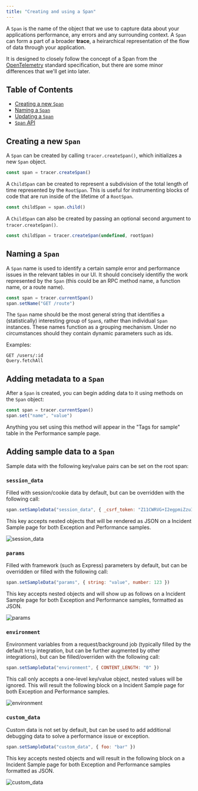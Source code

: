 ```yaml
---
title: "Creating and using a Span"
---
```


A `Span` is the name of the object that we use to capture data about your applications performance, any errors and any surrounding context. A `Span` can form a part of a broader **trace**, a heirarchical representation of the flow of data through your application.

It is designed to closely follow the concept of a Span from the [OpenTelemetry](https://github.com/open-telemetry/opentelemetry-specification) standard specification, but there are some minor differences that we'll get into later.

## Table of Contents

- [Creating a new `Span`](#creating-a-new-span)
- [Naming a `Span`](#naming-a-span)
- [Updating a `Span`](#updating-a-span)
- [`Span` API](#span-api)

## Creating a new `Span`

A `Span` can be created by calling `tracer.createSpan()`, which initializes a new `Span` object. 

```js
const span = tracer.createSpan()
```

A `ChildSpan` can be created to represent a subdivision of the total length of time represented by the `RootSpan`. This is useful for instrumenting blocks of code that are run inside of the lifetime of a `RootSpan`.

```js
const childSpan = span.child()
```

A `ChildSpan` can also be created by passing an optional second argument to `tracer.createSpan()`.

```js
const childSpan = tracer.createSpan(undefined, rootSpan)
```

## Naming a `Span`

A `Span` name is used to identify a certain sample error and performance issues in the relevant tables in our UI. It should concisely identifiy the work represented by the `Span` (this could be an RPC method name, a function name, or a route name).

```js
const span = tracer.currentSpan()
span.setName("GET /route")
```

The `Span` name should be the most general string that identifies a (statistically) interesting group of `Span`s, rather than individual `Span` instances. These names function as a grouping mechanism. Under no circumstances should they contain dynamic parameters such as ids.

Examples:

```
GET /users/:id
Query.fetchAll
```

## Adding metadata to a `Span`

After a `Span` is created, you can begin adding data to it using methods on the `Span` object:

```js
const span = tracer.currentSpan()
span.set("name", "value")
```

Anything you set using this method will appear in the "Tags for sample" table in the Performance sample page.

## Adding sample data to a `Span`

Sample data with the following key/value pairs can be set on the root span:

### `session_data`

Filled with session/cookie data by default, but can be overridden with the following call:

```js
span.setSampleData("session_data", { _csrf_token: "Z11CWRVG+I2egpmiZzuIx/qbFb/60FZssui5eGA8a3g=" })
```

This key accepts nested objects that will be rendered as JSON on a Incident Sample page for both Exception and Performance samples.

![session_data](/assets/images/screenshots/sample_data/session_data.png)

### `params`

Filled with framework (such as Express) parameters by default, but can be overridden or filled with the following call:

```js
span.setSampleData("params", { string: "value", number: 123 })
```

This key accepts nested objects and will show up as follows on a Incident Sample page for both Exception and Performance samples, formatted as JSON.

![params](/assets/images/screenshots/sample_data/params.png)

### `environment`
Environment variables from a request/background job (typically filled by the default `http` integration, but can be further augmented by other integrations), but can be filled/overriden with the following call:

```js
span.setSampleData("environment", { CONTENT_LENGTH: "0" })
```

This call only accepts a one-level key/value object, nested values will be ignored.
This will result the following block on a Incident Sample page for both Exception and Performance samples.

![environment](/assets/images/screenshots/sample_data/environment.png)

### `custom_data`
Custom data is not set by default, but can be used to add additional debugging data to solve a performance issue or exception.

```js
span.setSampleData("custom_data", { foo: "bar" })
```

This key accepts nested objects and will result in the following block on a Incident Sample page for both Exception and Performance samples formatted as JSON.

![custom_data](/assets/images/screenshots/sample_data/custom_data.png)
